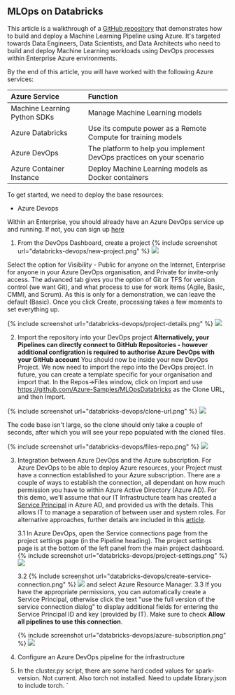 ## MLOps on Databricks

This article is a walkthrough of a [GitHub repository](https://github.com/Azure-Samples/MLOpsDatabricks) that demonstrates how to build and deploy a Machine Learning Pipeline using Azure.  It's targeted towards Data Engineers, Data Scientists, and Data Architects who need to build and deploy Machine Learning workloads using DevOps processes within Enterprise Azure environments.

By the end of this article, you will have worked with the following Azure services:

| Azure Service  | Function |
| :- | :-  |
| Machine Learning Python SDKs | Manage Machine Learning models |
| Azure Databricks | Use its compute power as a Remote Compute for training models | 
| Azure DevOps | The platform to help you implement DevOps practices on your scenario |
| Azure Container Instance | Deploy Machine Learning models as Docker containers |

To get started, we need to deploy the base resources:

* Azure Devops

Within an Enterprise, you should already have an Azure DevOps service up and running.  If not, you can sign up [here](https://docs.microsoft.com/en-us/azure/devops/user-guide/sign-up-invite-teammates?view=azure-devops)

1. From the DevOps Dashboard, create a project 
{% include screenshot url="databricks-devops/new-project.png" %}
![](/images/databricks-devops/new-project.png)

Select the option for Visibility - Public for anyone on the Internet, Enterprise for anyone in your Azure DevOps organisation, and Private for invite-only access.  The advanced tab gives you the option of Git or TFS for version control (we want Git), and what process to use for work items (Agile, Basic, CMMI, and Scrum).  As this is only for a demonstration, we can leave the default (Basic).  Once you click Create, processing takes a few moments to set everything up.

{% include screenshot url="databricks-devops/project-details.png" %}
![](/images/databricks-devops/project-details.png)

2. Import the repository into your DevOps project
**Alternatively, your Pipelines can directly connect to GitHub Repositories - however additional configration is required to authorise Azure DevOps with your GitHub account**
You should now be inside your new DevOps Project.  We now need to import the repo into the DevOps project.  In future, you can create a template specific for your organisation and import that.  In the Repos->Files window, click on Import and use https://github.com/Azure-Samples/MLOpsDatabricks as the Clone URL, and then Import.

{% include screenshot url="databricks-devops/clone-url.png" %}
![](/images/databricks-devops/clone-url.png)

The code base isn't large, so the clone should only take a couple of seconds, after which you will see your repo populated with the cloned files.

{% include screenshot url="databricks-devops/files-repo.png" %}
![](/images/databricks-devops/files-repo.png)

3. Integration between Azure DevOps and the Azure subscription.
For Azure DevOps to be able to deploy Azure resources, your Project must have a connection established to your Azure subscription.  There are a couple of ways to establish the connection, all dependant on how much permission you have to within Azure Active Directory (Azure AD).  For this demo, we'll assume that our IT Infrastructure team has created a [Service Principal](https://docs.microsoft.com/en-us/azure/devops/pipelines/library/connect-to-azure?view=azure-devops#create-an-azure-resource-manager-service-connection-with-an-existing-service-principal) in Azure AD, and provided us with the details.  This allows IT to manage a separation of between user and system roles.  For alternative approaches, further details are included in this [article](https://docs.microsoft.com/en-us/azure/devops/pipelines/library/connect-to-azure?view=azure-devops#create-an-azure-resource-manager-service-connection-using-automated-security).  

    3.1 In Azure DevOps, open the Service connections page from the project settings page (in the Pipeline heading). The project settings page is at the bottom of the left panel from the main project dashboard.
    {% include screenshot url="databricks-devops/project-settings.png" %}
    ![](/images/databricks-devops/project-settings.png)

    3.2 {% include screenshot url="databricks-devops/create-service-connection.png" %} ![](/images/databricks-devops/create-service-connection.png) and select Azure Resource Manager.
    3.3 If you have the appropriate permissions, you can automatically create a Service Principal, otherwise click the text "use the full version of the service connection dialog" to display additional fields for entering the Service Principal ID and key (provided by IT).  Make sure to check **Allow all pipelines to use this connection**.

    {% include screenshot url="databricks-devops/azure-subscription.png" %}
    ![](/images/databricks-devops/azure-subscription.png)

4. Configure an Azure DevOps pipeline for the infrastructure

5.  In the cluster.py script, there are some hard coded values for spark-version.  Not current.  Also torch not installed. Need to update library.json to include torch.                                                                                                                                                                                                                                                                                    `                        








                                                                                                                                                                                                                                                                                                                                                                                                                                                                                                                                                                                                                                                                                                                                                                                                                                                                                                                                                                                                                                                                                                                                                                                                                                                                                                                                                                                                                                                        